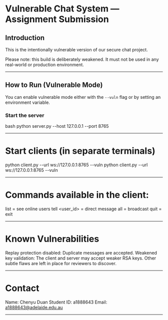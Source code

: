 # Vulnerable Chat System — Assignment Submission

## Introduction
This is the intentionally vulnerable version of our secure chat project.  

Please note: this build is deliberately weakened. It must not be used in any real-world or production environment.

---

## How to Run (Vulnerable Mode)
You can enable vulnerable mode either with the `--vuln` flag or by setting an environment variable.

### Start the server
bash
python server.py --host 127.0.0.1 --port 8765

---

# Start clients (in separate terminals)
python client.py --url ws://127.0.0.1:8765 --vuln
python client.py --url ws://127.0.0.1:8765 --vuln

---

# Commands available in the client:

list = see online users
tell <user_id> <msg> = direct message
all <msg> = broadcast
quit = exit

---

# Known Vulnerabilities

Replay protection disabled: Duplicate messages are accepted.
Weakened key validation: The client and server may accept weaker RSA keys.
Other subtle flaws are left in place for reviewers to discover.

---

# Contact

Name: Chenyu Duan
Student ID: a1888643
Email: a1888643@adelaide.edu.au

----













